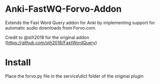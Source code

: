 # Anki-FastWQ-Forvo-Addon
Extends the Fast Word Query addon for Anki by implementing support for automatic audio downloads from Forvo.com.

Credit to @sth2018 for the original addon (https://github.com/sth2018/FastWordQuery)

# Install
Place the forvo.py file in the service\dict folder of the original plugin
